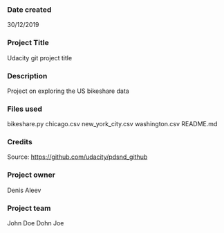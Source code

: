 ### Date created
30/12/2019

### Project Title
Udacity git project title

### Description
Project on exploring the US bikeshare data

### Files used
bikeshare.py
chicago.csv
new_york_city.csv
washington.csv
README.md

### Credits
Source: https://github.com/udacity/pdsnd_github

### Project owner
Denis Aleev

### Project team
John Doe
Dohn Joe
